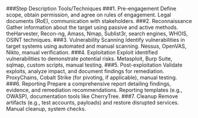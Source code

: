 ###Step	Description	Tools/Techniques
###1. Pre-engagement	Define scope, obtain permission, and agree on rules of engagement.	Legal documents (RoE), communication with stakeholders.
###2. Reconnaissance	Gather information about the target using passive and active methods.	theHarvester, Recon-ng, Amass, Nmap, Sublist3r, search engines, WHOIS, OSINT techniques.
###3. Vulnerability Scanning	Identify vulnerabilities in target systems using automated and manual scanning.	Nessus, OpenVAS, Nikto, manual verification.
###4. Exploitation	Exploit identified vulnerabilities to demonstrate potential risks.	Metasploit, Burp Suite, sqlmap, custom scripts, manual testing.
###5. Post-exploitation	Validate exploits, analyze impact, and document findings for remediation.	ProxyChains, Cobalt Strike (for pivoting, if applicable), manual testing.
###6. Reporting	Prepare a comprehensive report detailing findings, evidence, and remediation recommendations.	Reporting templates (e.g., OWASP), documentation tools like CherryTree.
###7. Cleanup	Remove artifacts (e.g., test accounts, payloads) and restore disrupted services.	Manual cleanup, system checks.
